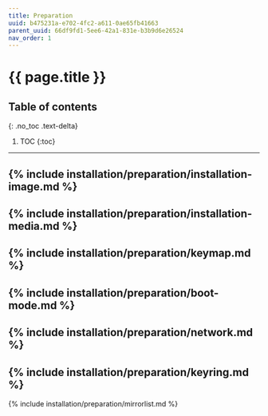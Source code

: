 ```yaml
---
title: Preparation
uuid: b475231a-e702-4fc2-a611-0ae65fb41663
parent_uuid: 66df9fd1-5ee6-42a1-831e-b3b9d6e26524
nav_order: 1
---
```


# {{ page.title }}

## Table of contents
{: .no_toc .text-delta}

1. TOC
{:toc}

---

{% include installation/preparation/installation-image.md %}
---
{% include installation/preparation/installation-media.md %}
---
{% include installation/preparation/keymap.md %}
---
{% include installation/preparation/boot-mode.md %}
---
{% include installation/preparation/network.md %}
---
{% include installation/preparation/keyring.md %}
---
{% include installation/preparation/mirrorlist.md %}
